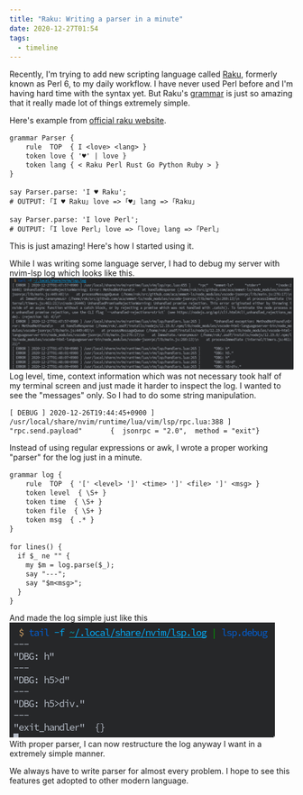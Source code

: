```yaml
---
title: "Raku: Writing a parser in a minute"
date: 2020-12-27T01:54
tags:
  - timeline
---
```


Recently, I'm trying to add new scripting language called
[Raku](https://www.raku.org/), formerly known as Perl 6, to my daily workflow.
I have never used Perl before and I'm
having hard time with the syntax yet. But Raku's
[grammar](https://docs.raku.org/language/grammar_tutorial) is just so amazing that it really made lot of things extremely simple.

Here's example from [official raku website](https://www.raku.org/).
```
grammar Parser {
    rule  TOP  { I <love> <lang> }
    token love { '♥' | love }
    token lang { < Raku Perl Rust Go Python Ruby > }
}

say Parser.parse: 'I ♥ Raku';
# OUTPUT: ｢I ♥ Raku｣ love => ｢♥｣ lang => ｢Raku｣

say Parser.parse: 'I love Perl';
# OUTPUT: ｢I love Perl｣ love => ｢love｣ lang => ｢Perl｣
```

This is just amazing! Here's how I started using it. 

While I was writing some language server, I had to debug my server with nvim-lsp log which looks like this.
<img src="./static/lsplog.png?centerme">
Log level, time, context information which was not necessary took half of my terminal screen and just made it harder to inspect the log.
I wanted to see the "messages" only. So I had to do some string manipulation.

```
[ DEBUG ] 2020-12-26T19:44:45+0900 ] /usr/local/share/nvim/runtime/lua/vim/lsp/rpc.lua:388 ]    "rpc.send.payload"       {  jsonrpc = "2.0",  method = "exit"}
```

Instead of using regular expressions or awk, I wrote a proper working "parser" for the log just in a minute.
```
grammar log {
    rule  TOP  { '[' <level> ']' <time> ']' <file> ']' <msg> }
    token level  { \S+ }
    token time  { \S+ }
    token file  { \S+ }
    token msg  { .* }
}

for lines() {
  if $_ ne "" {
    my $m = log.parse($_);
    say "---";
    say "$m<msg>";
  }
}

```

And made the log simple just like this
<img src="./static/lsplog2.png?centerme">
With proper parser, I can now restructure the log anyway I want in a extremely simple manner.

We always have to write parser for almost every problem. I hope to see this features get adopted to other modern language.
